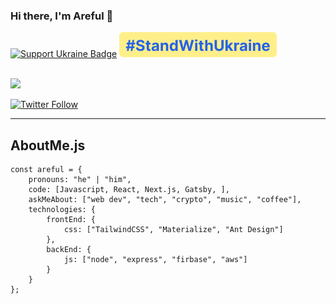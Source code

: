 ### Hi there, I'm Areful 👋


[![Support Ukraine Badge](https://img.shields.io/badge/Support%20Ukraine%20with%20unicef-Now-FEF100)](https://www.unicef.org/emergencies/war-ukraine-pose-immediate-threat-children)
[![Stand With Ukraine](https://raw.githubusercontent.com/vshymanskyy/StandWithUkraine/main/badges/StandWithUkraine.svg)](https://standforukraine.com/)  
<br/>

![](https://komarev.com/ghpvc/?username=iAreful)

<a href='https://img.shields.io/twitter/follow/ArefulCode?style=social' target='_blank'>
    <img alt="Twitter Follow" src="https://img.shields.io/twitter/follow/ArefulCode?style=social">
<a/>
    
    
    
    
    
---
## AboutMe.js
```
const areful = {
    pronouns: "he" | "him",
    code: [Javascript, React, Next.js, Gatsby, ],
    askMeAbout: ["web dev", "tech", "crypto", "music", "coffee"],
    technologies: {
        frontEnd: {
            css: ["TailwindCSS", "Materialize", "Ant Design"]
        },
        backEnd: {
            js: ["node", "express", "firbase", "aws"]
        }        
    }
};
```
